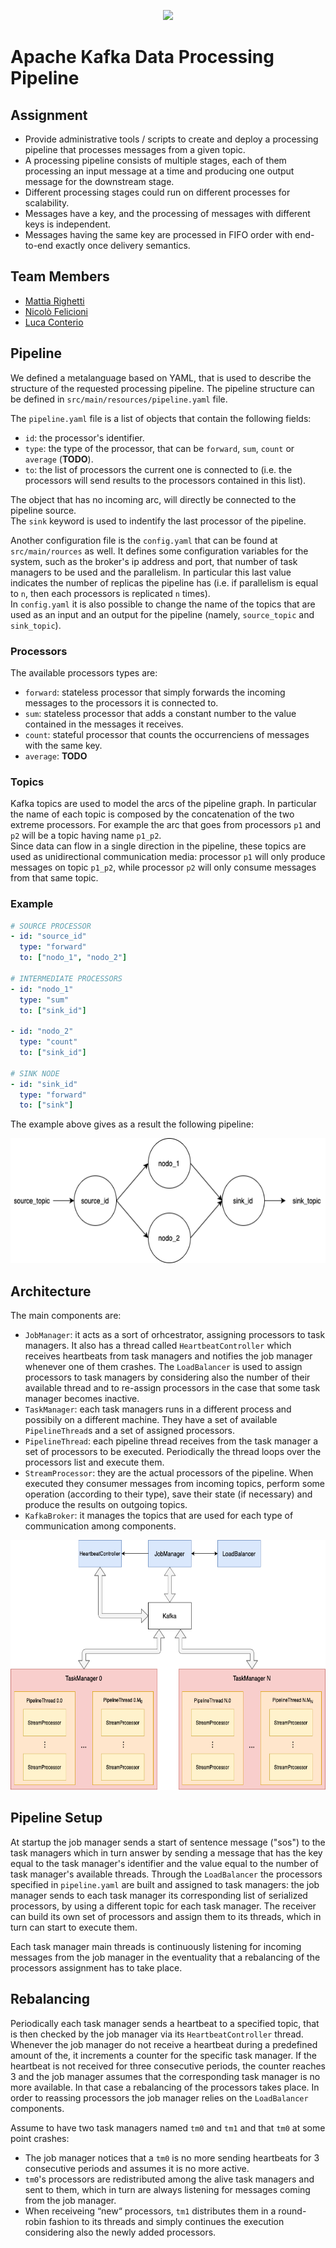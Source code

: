 <p align="center">
  <img height="206" src="https://user-images.githubusercontent.com/16304728/75275484-e4cd6180-5804-11ea-971b-0e3b40bc487e.png">
</p>

# Apache Kafka Data Processing Pipeline 
## Assignment
- Provide administrative tools / scripts to create and deploy a processing pipeline that processes
messages from a given topic.
- A processing pipeline consists of multiple stages, each of them processing an input message
at a time and producing one output message for the downstream stage.
- Different processing stages could run on different processes for scalability.
- Messages have a key, and the processing of messages with different keys is independent.
- Messages having the same key are processed in FIFO order with end-to-end exactly once
delivery semantics. 

## Team Members
- [Mattia Righetti](https://github.com/MattRighetti)
- [Nicolò Felicioni](https://github.com/ciamir51)
- [Luca Conterio](https://github.com/luca-conterio)

## Pipeline
We defined a metalanguage based on YAML, that is used to describe the structure of the requested processing pipeline. The pipeline structure can be defined in `src/main/resources/pipeline.yaml` file.  
  
The `pipeline.yaml` file is a list of objects that contain the following fields:
  - `id`: the processor's identifier.
  - `type`: the type of the processor, that can be `forward`, `sum`, `count` or `average` (**TODO**).
  - `to`: the list of processors the current one is connected to (i.e. the processors will send results to the processors contained in this list).
  
The object that has no incoming arc, will directly be connected to the pipeline source.  
The `sink` keyword is used to indentify the last processor of the pipeline.  
  
Another configuration file is the `config.yaml` that can be found at `src/main/rources` as well. It defines some configuration variables for the system, such as the broker's ip address and port, that number of task managers to be used and the parallelism. In particular this last value indicates the number of replicas the pipeline has (i.e. if parallelism is equal to `n`, then each processors is replicated `n` times).  
In `config.yaml` it is also possible to change the name of the topics that are used as an input and an output for the pipeline (namely, `source_topic` and `sink_topic`).

### Processors
The available processors types are:
  - `forward`: stateless processor that simply forwards the incoming messages to the processors it is connected to.
  - `sum`: stateless processor that adds a constant number to the value contained in the messages it receives.
  - `count`: stateful processor that counts the occurrenciens of messages with the same key.
  - `average`: **TODO**
  
### Topics
Kafka topics are used to model the arcs of the pipeline graph. In particular the name of each topic is composed by the concatenation of the two extreme processors. For example the arc that goes from processors `p1` and `p2` will be a topic having name `p1_p2`.  
Since data can flow in a single direction in the pipeline, these topics are used as unidirectional communication media: processor `p1` will only produce messages on topic `p1_p2`, while processor `p2` will only consume messages from that same topic.

### Example
```yaml
# SOURCE PROCESSOR
- id: "source_id"
  type: "forward"
  to: ["nodo_1", "nodo_2"]

# INTERMEDIATE PROCESSORS
- id: "nodo_1"
  type: "sum"
  to: ["sink_id"]

- id: "nodo_2"
  type: "count"
  to: ["sink_id"]

# SINK NODE
- id: "sink_id"
  type: "forward"
  to: ["sink"]
```

The example above gives as a result the following pipeline:
<p align="center">
  <img height="200" src="images/pipeline_example.png">
</p>

## Architecture
The main components are:
  - `JobManager`: it acts as a sort of orhcestrator, assigning processors to task managers. It also has a thread called `HeartbeatController` which receives heartbeats from task managers and notifies the job manager whenever one of them crashes. The `LoadBalancer` is used to assign processors to task managers by considering also the number of their available thread and to re-assign processors in the case that some task manager becomes inactive.
  - `TaskManager`: each task managers runs in a different process and possibily on a different machine. They have a set of available `PipelineThread`s and a set of assigned processors.
  - `PipelineThread`: each pipeline thread receives from the task manager a set of processors to be executed. Periodically the thread loops over the processors list and execute them.
  - `StreamProcessor`: they are the actual processors of the pipeline. When executed they consumer messages from incoming topics, perform some operation (according to their type), save their state (if necessary) and produce the results on outgoing topics.
  - `KafkaBroker`: it manages the topics that are used for each type of communication among components.
  
<p align="center">
  <img height="400" src="images/acrhitecture.png">
</p>

## Pipeline Setup
At startup the job manager sends a start of sentence message ("sos") to the task managers which in turn answer by sending a message that has the key equal to the task manager's identifier and the value equal to the number of task manager's available threads. Through the `LoadBalancer` the processors specified in `pipeline.yaml` are built and assigned to task managers: the job manager sends to each task manager its corresponding list of serialized processors, by using a different topic for each task manager. The receiver can build its own set of processors and assign them to its threads, which in turn can start to execute them.  
  
Each task manager main threads is continuously listening for incoming messages from the job manager in the eventuality that a rebalancing of the processors assignment has to take place.

## Rebalancing
Periodically each task manager sends a heartbeat to a specified topic, that is then checked by the job manager via its `HeartbeatController` thread. Whenever the job manager do not receive a heartbeat during a predefined amount of the, it increments a counter for the specific task manager. If the heartbeat is not received for three consecutive periods, the counter reaches 3 and the job manager assumes that the corresponding task manager is no more available. In that case a rebalancing of the processors takes place. In order to reassing processors the job manager relies on the `LoadBalancer` components.  
  
Assume to have two task managers named `tm0` and `tm1` and that `tm0` at some point crashes:
  - The job manager notices that a `tm0` is no more sending heartbeats for 3 consecutive periods and assumes it is no more active.
  - `tm0`'s processors are redistributed among the alive task managers and sent to them, which in turn are always listening for messages coming from the job manager.
  - When receiveing “new“ processors, `tm1` distributes them in a round-robin fashion to its threads and simply continues the execution considering also the newly added processors.
